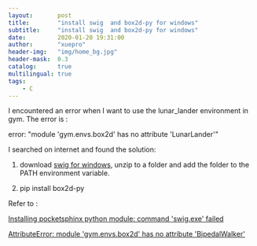 ```yaml
---
layout:       post
title:        "install swig  and box2d-py for windows"
subtitle:     "install swig  and box2d-py for windows"
date:         2020-01-20 19:31:00
author:       "xuepro"
header-img:   "img/home_bg.jpg"
header-mask:  0.3
catalog:      true
multilingual: true
tags:
    - C
---
```


I encountered an error when I want to use the lunar_lander environment in gym. The error is :

error: "module 'gym.envs.box2d' has no attribute 'LunarLander'"

I searched on internet and found the solution:

1. download [swig for windows](https://netix.dl.sourceforge.net/project/swig/swigwin/swigwin-3.0.12/swigwin-3.0.12.zip), 
unzip to a folder and add the  folder to the PATH environment variable.

2. pip install box2d-py


Refer to :

[Installing pocketsphinx python module: command 'swig.exe' failed](https://stackoverflow.com/questions/44504899/installing-pocketsphinx-python-module-command-swig-exe-failed)

[AttributeError: module 'gym.envs.box2d' has no attribute 'BipedalWalker' ](https://github.com/createamind/Planet/issues/6)
